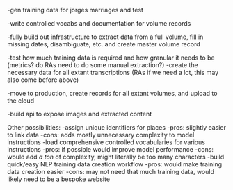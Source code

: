 -gen training data for jorges marriages and test

-write controlled vocabs and documentation for volume records

-fully build out infrastructure to extract data from a full volume, fill in missing dates, disambiguate, etc.
 and create master volume record

-test how much training data is required and how granular it needs to be (metrics? do RAs need to do some manual extraction?)
    -create the necessary data for all extant transcriptions (RAs if we need a lot, this may also come before above)

-move to production, create records for all extant volumes, and upload to the cloud

-build api to expose images and extracted content

Other possibilities:
-assign unique identifiers for places
    -pros: slightly easier to link data
    -cons: adds mostly unnecessary complexity to model instructions
-load comprehensive controlled vocabularies for various instructions
    -pros: if possible would improve model performance
    -cons: would add *a ton* of complexity, might literally be too many characters
-build quick/easy NLP training data creation workflow
    -pros: would make training data creation easier
    -cons: may not need that much training data, would likely need to be a bespoke website